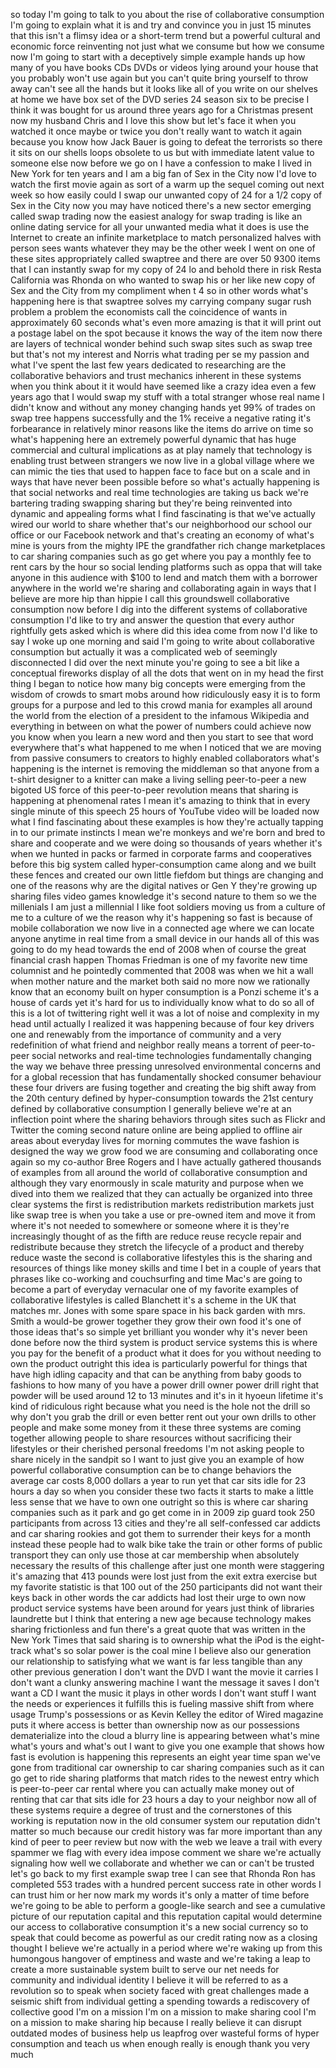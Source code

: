 
so today I&#39;m going to talk to you about
the rise of collaborative consumption
I&#39;m going to explain what it is and try
and convince you in just 15 minutes that
this isn&#39;t a flimsy idea or a short-term
trend but a powerful cultural and
economic force reinventing not just what
we consume but how we consume now I&#39;m
going to start with a deceptively simple
example hands up how many of you have
books CDs DVDs or videos lying around
your house that you probably won&#39;t use
again but you can&#39;t quite bring yourself
to throw away can&#39;t see all the hands
but it looks like all of you write on
our shelves at home we have box set of
the DVD series 24 season six to be
precise I think it was bought for us
around three years ago for a Christmas
present now my husband Chris and I love
this show but let&#39;s face it when you
watched it once maybe or twice you don&#39;t
really want to watch it again because
you know how Jack Bauer is going to
defeat the terrorists so there it sits
on our shells loops obsolete to us but
with immediate latent value to someone
else now before we go on I have a
confession to make I lived in New York
for ten years and I am a big fan of Sex
in the City now I&#39;d love to watch the
first movie again as sort of a warm up
the sequel coming out next week so how
easily could I swap our unwanted copy of
24 for a 1/2 copy of Sex in the City now
you may have noticed there&#39;s a new
sector emerging called swap trading now
the easiest analogy for swap trading is
like an online dating service for all
your unwanted media what it does is use
the Internet to create an infinite
marketplace to match personalized halves
with person sees wants whatever they may
be the other week I went on one of these
sites appropriately called swaptree and
there are over 50 9300 items that I can
instantly swap for my copy of 24 lo and
behold there
in risk Resta California was Rhonda on
who wanted to swap his or her like new
copy of Sex and the City
from my compliment when t 4 so in other
words what&#39;s happening here is that
swaptree
solves my carrying company sugar rush
problem a problem the economists call
the coincidence of wants in
approximately 60 seconds what&#39;s even
more amazing is that it will print out a
postage label on the spot because it
knows the way of the item now there are
layers of technical wonder behind such
swap sites such as swap tree but that&#39;s
not my interest and Norris what trading
per se my passion and what I&#39;ve spent
the last few years dedicated to
researching are the collaborative
behaviors and trust mechanics inherent
in these systems when you think about it
it would have seemed like a crazy idea
even a few years ago that I would swap
my stuff with a total stranger whose
real name I didn&#39;t know and without any
money changing hands yet 99% of trades
on swap tree happens successfully and
the 1% receive a negative rating it&#39;s
forbearance in relatively minor reasons
like the items do arrive on time so
what&#39;s happening here an extremely
powerful dynamic that has huge
commercial and cultural implications as
at play namely that technology is
enabling trust between strangers we now
live in a global village where we can
mimic the ties that used to happen face
to face but on a scale and in ways that
have never been possible before so
what&#39;s actually happening is that social
networks and real time technologies are
taking us back
we&#39;re bartering trading swapping sharing
but they&#39;re being reinvented into
dynamic and appealing forms what I find
fascinating is that we&#39;ve actually wired
our world to share whether that&#39;s our
neighborhood our school our office or
our Facebook network and that&#39;s creating
an economy of what&#39;s mine is yours from
the mighty IPE the grandfather rich
change marketplaces to car sharing
companies such as go get
where you pay a monthly fee to rent cars
by the hour so social lending platforms
such as oppa that will take anyone in
this audience with $100 to lend and
match them with a borrower anywhere in
the world we&#39;re sharing and
collaborating again in ways that I
believe are more hip than hippie I call
this groundswell collaborative
consumption now before I dig into the
different systems of collaborative
consumption I&#39;d like to try and answer
the question that every author
rightfully gets asked which is where did
this idea come from now I&#39;d like to say
I woke up one morning and said I&#39;m going
to write about collaborative consumption
but actually it was a complicated web of
seemingly disconnected I did over the
next minute you&#39;re going to see a bit
like a conceptual fireworks display of
all the dots that went on in my head the
first thing I began to notice how many
big concepts were emerging from the
wisdom of crowds to smart mobs around
how ridiculously easy it is to form
groups for a purpose and led to this
crowd mania for examples all around the
world from the election of a president
to the infamous Wikipedia and everything
in between
on what the power of numbers could
achieve now you know when you learn a
new word and then you start to see that
word everywhere that&#39;s what happened to
me when I noticed that we are moving
from passive consumers to creators to
highly enabled collaborators what&#39;s
happening is the internet is removing
the middleman so that anyone from a
t-shirt designer to a knitter can make a
living selling peer-to-peer a new
bigoted US force of this peer-to-peer
revolution means that sharing is
happening at phenomenal rates I mean
it&#39;s amazing to think that in every
single minute of this speech 25 hours of
YouTube video will be loaded now what I
find fascinating about these examples is
how they&#39;re actually tapping in to our
primate instincts
I mean we&#39;re monkeys and we&#39;re born and
bred to share and cooperate and we were
doing so
thousands of years whether it&#39;s when we
hunted in packs or farmed in corporate
farms and cooperatives before this big
system called hyper-consumption came
along and we built these fences and
created our own little fiefdom
but things are changing and one of the
reasons why are the digital natives or
Gen Y they&#39;re growing up sharing files
video games knowledge it&#39;s second nature
to them so we the millenials I am just a
millennial I like foot soldiers moving
us from a culture of me to a culture of
we the reason why it&#39;s happening so fast
is because of mobile collaboration we
now live in a connected age where we can
locate anyone anytime in real time from
a small device in our hands all of this
was going to do my head towards the end
of 2008 when of course the great
financial crash happen Thomas Friedman
is one of my favorite new time columnist
and he pointedly commented that 2008 was
when we hit a wall when mother nature
and the market both said no more
now we rationally know that an economy
built on hyper consumption is a Ponzi
scheme it&#39;s a house of cards yet it&#39;s
hard for us to individually know what to
do so all of this is a lot of twittering
right well it was a lot of noise and
complexity in my head until actually I
realized it was happening because of
four key drivers one and renewably from
the importance of community and a very
redefinition of what friend and neighbor
really means a torrent of peer-to-peer
social networks and real-time
technologies fundamentally changing the
way we behave three pressing unresolved
environmental concerns and for a global
recession that has fundamentally shocked
consumer behaviour these four drivers
are fusing together and creating the big
shift away from the 20th century defined
by hyper-consumption towards the 21st
century defined by collaborative
consumption I generally believe we&#39;re at
an inflection point where the sharing
behaviors
through sites such as Flickr and Twitter
the coming second nature online are
being applied to offline air areas about
everyday lives for morning commutes the
wave fashion is designed the way we grow
food we are consuming and collaborating
once again so my co-author Bree Rogers
and I have actually gathered thousands
of examples from all around the world of
collaborative consumption and although
they vary enormously in scale maturity
and purpose when we dived into them we
realized that they can actually be
organized into three clear systems
the first is redistribution markets
redistribution markets just like swap
tree is when you take a use or pre-owned
item and move it from where it&#39;s not
needed to somewhere or someone where it
is they&#39;re increasingly thought of as
the fifth are reduce reuse recycle
repair and redistribute because they
stretch the lifecycle of a product and
thereby reduce waste the second is
collaborative lifestyles this is the
sharing and resources of things like
money skills and time I bet in a couple
of years that phrases like co-working
and couchsurfing and time Mac&#39;s are
going to become a part of everyday
vernacular one of my favorite examples
of collaborative lifestyles is called
Blanchett it&#39;s a scheme in the UK that
matches mr. Jones
with some spare space in his back garden
with mrs. Smith a would-be grower
together they grow their own food it&#39;s
one of those ideas that&#39;s so simple yet
brilliant you wonder why it&#39;s never been
done before
now the third system is product service
systems this is where you pay for the
benefit of a product what it does for
you without needing to own the product
outright this idea is particularly
powerful for things that have high
idling capacity and that can be anything
from baby goods to fashions to how many
of you have a power drill owner power
drill right that powder will be used
around 12 to 13 minutes and it&#39;s in it
hyoeun lifetime it&#39;s kind of ridiculous
right because what you need is the hole
not the drill
so why don&#39;t you grab the drill or even
better rent out your own drills to other
people and make some money from it these
three systems are coming together
allowing people to share resources
without sacrificing their lifestyles or
their cherished personal freedoms
I&#39;m not asking people to share nicely in
the sandpit so I want to just give you
an example of how powerful collaborative
consumption can be to change behaviors
the average car costs 8,000 dollars a
year to run yet that car sits idle for
23 hours a day so when you consider
these two facts it starts to make a
little less sense that we have to own
one outright
so this is where car sharing companies
such as it park and go get come in in
2009 zip guard took 250 participants
from across 13 cities and they&#39;re all
self-confessed car addicts and car
sharing rookies and got them to
surrender their keys for a month instead
these people had to walk bike take the
train or other forms of public transport
they can only use those at car
membership when absolutely necessary the
results of this challenge after just one
month were staggering
it&#39;s amazing that 413 pounds were lost
just from the exit extra exercise but my
favorite statistic is that 100 out of
the 250 participants did not want their
keys back in other words the car addicts
had lost their urge to own now product
service systems have been around for
years just think of libraries laundrette
but I think that entering a new age
because technology makes sharing
frictionless and fun there&#39;s a great
quote that was written in the New York
Times that said sharing is to ownership
what the iPod is the eight-track what&#39;s
so solar power is the coal mine I
believe also our generation our
relationship to satisfying what we want
is far less tangible than any other
previous generation I don&#39;t want
the DVD I want the movie it carries I
don&#39;t want a clunky answering machine I
want the message it saves I don&#39;t want a
CD I want the music it plays in other
words I don&#39;t want stuff I want the
needs or experiences it fulfills this is
fueling massive shift from where usage
Trump&#39;s possessions or as Kevin Kelley
the editor of Wired magazine puts it
where access is better than ownership
now as our possessions dematerialize
into the cloud a blurry line is
appearing between what&#39;s mine what&#39;s
yours and what&#39;s out I want to give you
one example that shows how fast is
evolution is happening this represents
an eight year time span
we&#39;ve gone from traditional car
ownership to car sharing companies such
as it can go get to ride sharing
platforms that match rides to the newest
entry which is peer-to-peer car rental
where you can actually make money out of
renting that car that sits idle for 23
hours a day to your neighbor now all of
these systems require a degree of trust
and the cornerstones of this working is
reputation now in the old consumer
system our reputation didn&#39;t matter so
much because our credit history was far
more important than any kind of peer to
peer review but now with the web we
leave a trail with every spammer we flag
with every idea impose comment we share
we&#39;re actually signaling how well we
collaborate and whether we can or can&#39;t
be trusted
let&#39;s go back to my first example swap
tree I can see that Rhonda Ron has
completed 553 trades with a hundred
percent success rate in other words I
can trust him or her now mark my words
it&#39;s only a matter of time before we&#39;re
going to be able to perform a
google-like search and see a cumulative
picture of our reputation capital and
this reputation capital would determine
our access to collaborative consumption
it&#39;s a new social currency so to speak
that could become as powerful as our
credit rating
now as a closing thought I believe we&#39;re
actually in a period where we&#39;re waking
up from this humongous hangover of
emptiness and waste and we&#39;re taking a
leap to create a more sustainable system
built to serve our net needs for
community and individual identity I
believe it will be referred to as a
revolution so to speak when society
faced with great challenges made a
seismic shift from individual getting a
spending towards a rediscovery of
collective good I&#39;m on a mission I&#39;m on
a mission to make sharing cool I&#39;m on a
mission to make sharing hip because I
really believe it can disrupt outdated
modes of business help us leapfrog over
wasteful forms of hyper consumption and
teach us when enough really is enough
thank you very much
